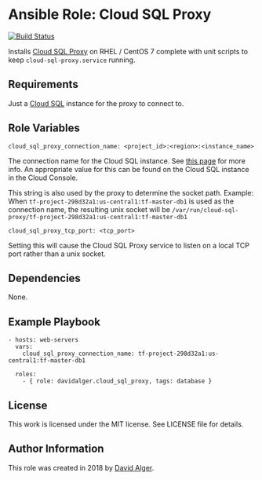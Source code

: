 # Ansible Role: Cloud SQL Proxy

[![Build Status](https://travis-ci.com/davidalger/ansible-role-cloud-sql-proxy.svg?branch=master)](https://travis-ci.com/davidalger/ansible-role-cloud-sql-proxy)


Installs [Cloud SQL Proxy](https://cloud.google.com/sql/docs/mysql/sql-proxy) on RHEL / CentOS 7 complete with unit scripts to keep `cloud-sql-proxy.service` running.

## Requirements

Just a [Cloud SQL](https://cloud.google.com/sql/docs/) instance for the proxy to connect to.

## Role Variables

    cloud_sql_proxy_connection_name: <project_id>:<region>:<instance_name>

The connection name for the Cloud SQL instance. See [this page](https://cloud.google.com/sql/docs/mysql/sql-proxy#tips) for more info. An appropriate value for this can be found on the Cloud SQL instance in the Cloud Console.

This string is also used by the proxy to determine the socket path. Example: When `tf-project-298d32a1:us-central1:tf-master-db1` is used as the connection name, the resulting unix socket will be `/var/run/cloud-sql-proxy/tf-project-298d32a1:us-central1:tf-master-db1`

    cloud_sql_proxy_tcp_port: <tcp_port>

Setting this will cause the Cloud SQL Proxy service to listen on a local TCP port rather than a unix socket.

## Dependencies

None.

## Example Playbook

    - hosts: web-servers
      vars:
        cloud_sql_proxy_connection_name: tf-project-298d32a1:us-central1:tf-master-db1
    
      roles:
        - { role: davidalger.cloud_sql_proxy, tags: database }

## License

This work is licensed under the MIT license. See LICENSE file for details.

## Author Information

This role was created in 2018 by [David Alger](http://davidalger.com/).
